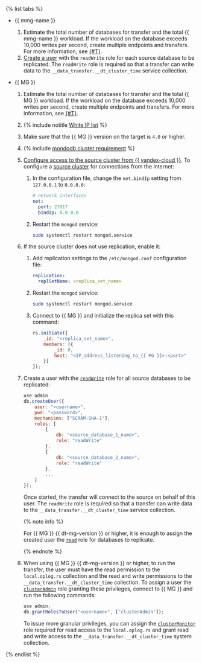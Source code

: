 {% list tabs %}


- {{ mmg-name }}

   1. Estimate the total number of databases for transfer and the total {{ mmg-name }} workload. If the workload on the database exceeds 10,000 writes per second, create multiple endpoints and transfers. For more information, see [{#T}](../../../../data-transfer/operations/endpoint/source/mongodb.md).
   1. [Create a user](../../../../managed-mongodb/operations/cluster-users.md#adduser) with the `readWrite` role for each source database to be replicated. The `readWrite` role is required so that a transfer can write data to the `__data_transfer.__dt_cluster_time` service collection.


- {{ MG }}

   1. Estimate the total number of databases for transfer and the total {{ MG }} workload. If the workload on the database exceeds 10,000 writes per second, create multiple endpoints and transfers. For more information, see [{#T}](../../../../data-transfer/operations/endpoint/source/mongodb.md).

   1. {% include notitle [White IP list](../../configure-white-ip.md) %}

   1. Make sure that the {{ MG }} version on the target is `4.0` or higher.

   1. {% include [mondodb cluster requirement](../../mongodb-cluster-requirement.md) %}

   1. [Configure access to the source cluster from {{ yandex-cloud }}](../../../../data-transfer/concepts/network.md#source-external). To configure a [source cluster](https://docs.mongodb.com/manual/core/security-mongodb-configuration/) for connections from the internet:

      1. In the configuration file, change the `net.bindIp` setting from `127.0.0.1` to `0.0.0.0`:

         ```yaml
         # network interfaces
         net:
           port: 27017
           bindIp: 0.0.0.0
         ```

      1. Restart the `mongod` service:

         ```bash
         sudo systemctl restart mongod.service
         ```

   1. If the source cluster does not use replication, enable it:

      1. Add replication settings to the `/etc/mongod.conf` configuration file:

         ```yaml
         replication:
           replSetName: <replica_set_name>
         ```

      1. Restart the `mongod` service:

         ```bash
         sudo systemctl restart mongod.service
         ```

      1. Connect to {{ MG }} and initialize the replica set with this command:

         ```javascript
         rs.initiate({
             _id: "<replica_set_name>",
             members: [{
                 _id: 0,
                 host: "<IP_address_listening_to_{{ MG }}>:<port>"
             }]
         });
         ```

   1. Create a user with the [`readWrite`](https://www.mongodb.com/docs/manual/reference/built-in-roles/#mongodb-authrole-readWrite) role for all source databases to be replicated:

      ```javascript
      use admin
      db.createUser({
          user: "<username>",
          pwd: "<password>",
          mechanisms: ["SCRAM-SHA-1"],
          roles: [
              {
                  db: "<source_database_1_name>",
                  role: "readWrite"
              },
              {
                  db: "<source_database_2_name>",
                  role: "readWrite"
              },
              ...
          ]
      });
      ```

      Once started, the transfer will connect to the source on behalf of this user. The `readWrite` role is required so that a transfer can write data to the `__data_transfer.__dt_cluster_time` service collection.

      {% note info %}

      For {{ MG }} {{ dt-mg-version }} or higher, it is enough to assign the created user the [`read`](https://www.mongodb.com/docs/manual/reference/built-in-roles/#mongodb-authrole-read) role for databases to replicate.

      {% endnote %}

   1. When using {{ MG }} {{ dt-mg-version }} or higher, to run the transfer, the user must have the read permission to the `local.oplog.rs` collection and the read and write permissions to the `__data_transfer.__dt_cluster_time` collection. To assign a user the [`clusterAdmin`](https://www.mongodb.com/docs/manual/reference/built-in-roles/#mongodb-authrole-clusterAdmin) role granting these privileges, connect to {{ MG }} and run the following commands:

      ```js
      use admin;
      db.grantRolesToUser("<username>", ["clusterAdmin"]);
      ```

      To issue more granular privileges, you can assign the [`clusterMonitor`](https://www.mongodb.com/docs/manual/reference/built-in-roles/#mongodb-authrole-clusterMonitor) role required for read access to the `local.oplog.rs` and grant read and write access to the `__data_transfer.__dt_cluster_time` system collection.

{% endlist %}